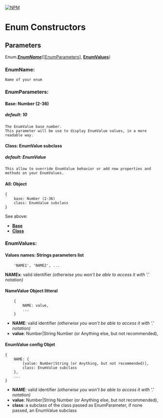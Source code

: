 [![NPM](https://nodei.co/npm/another-enum.png?mini=true)](https://www.npmjs.com/package/another-enum)
# **Enum Constructors**
## **Parameters**

Enum._**[EnumName](#enumname:)**_([[EnumParameters](#enumparameters:)], **[EnumValues](#enumvalues:)**)


### **EnumName:**
    Name of your enum

### **EnumParameters:**
#### Base: Number (2-36)
##### default: 10

    The EnumValue base number.
    This parameter will be use to display EnumValue values, in a more readable way.

#### Class: EnumValue subclass
##### default: EnumValue

    This allow to override EnumValue behavior or add new properties and methods on your EnumValues.

#### All: Object
```
{
    base: Number (2-36)
    class: EnumValue subclass
}
```
See above:
- **[Base](#base:-number-(2-36))**
- **[Class](#class:-enumvalue-subclass)**



### **EnumValues:**
#### Values names: Strings parameters list
```
    'NAME1', 'NAME2', ...
```
**NAMEx**: valid identifier _(otherwise you won't be able to access it with '.' notation)_

#### NameValue Object litteral
```
    {
        NAME: value,
        ...
    }
```
- **NAME**: valid identifier _(otherwise you won't be able to access it with '.' notation)_
- **value**: Number|String Number (or Anything else, but not recommended),

#### EnumValue config Objet
    {
        NAME: {
            [value: Number|String (or Anything, but not recommended)],
            class: EnumValue subclass
        },
        ...
    }
- **NAME**: valid identifier _(otherwise you won't be able to access it with '.' notation)_
- **value**: Number|String Number (or Anything else, but not recommended),
- **class**: a subclass of the class passed as EnumParameter, if none passed, an EnumValue subclass
